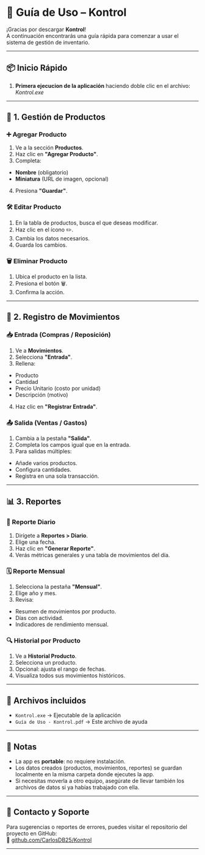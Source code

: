 # 🧾 Guía de Uso – Kontrol

¡Gracias por descargar **Kontrol**!  
A continuación encontrarás una guía rápida para comenzar a usar el sistema de gestión de inventario.

---

## 📦 Inicio Rápido

1. **Primera ejecucion de la aplicación** haciendo doble clic en el archivo: *Kontrol.exe*

---

## 🧰 1. Gestión de Productos

### ➕ Agregar Producto
1. Ve a la sección **Productos**.
2. Haz clic en **"Agregar Producto"**.
3. Completa:
- **Nombre** (obligatorio)
- **Miniatura** (URL de imagen, opcional)
4. Presiona **"Guardar"**.

### 🛠️ Editar Producto
1. En la tabla de productos, busca el que deseas modificar.
2. Haz clic en el ícono ✏️.
3. Cambia los datos necesarios.
4. Guarda los cambios.

### 🗑️ Eliminar Producto
1. Ubica el producto en la lista.
2. Presiona el botón 🗑️.
3. Confirma la acción.

---

## 🔄 2. Registro de Movimientos

### 📥 Entrada (Compras / Reposición)
1. Ve a **Movimientos**.
2. Selecciona **"Entrada"**.
3. Rellena:
- Producto
- Cantidad
- Precio Unitario (costo por unidad)
- Descripción (motivo)
4. Haz clic en **"Registrar Entrada"**.

### 📤 Salida (Ventas / Gastos)
1. Cambia a la pestaña **"Salida"**.
2. Completa los campos igual que en la entrada.
3. Para salidas múltiples:
- Añade varios productos.
- Configura cantidades.
- Registra en una sola transacción.

---

## 📊 3. Reportes

### 📅 Reporte Diario
1. Dirígete a **Reportes > Diario**.
2. Elige una fecha.
3. Haz clic en **"Generar Reporte"**.
4. Verás métricas generales y una tabla de movimientos del día.

### 🗓️ Reporte Mensual
1. Selecciona la pestaña **"Mensual"**.
2. Elige año y mes.
3. Revisa:
- Resumen de movimientos por producto.
- Días con actividad.
- Indicadores de rendimiento mensual.

### 🔍 Historial por Producto
1. Ve a **Historial Producto**.
2. Selecciona un producto.
3. Opcional: ajusta el rango de fechas.
4. Visualiza todos sus movimientos históricos.

---

## 📁 Archivos incluidos

- `Kontrol.exe` → Ejecutable de la aplicación  
- `Guía de Uso - Kontrol.pdf` → Este archivo de ayuda  

---

## 📌 Notas

- La app es **portable**: no requiere instalación.  
- Los datos creados (productos, movimientos, reportes) se guardan localmente en la misma carpeta donde ejecutes la app.  
- Si necesitas moverla a otro equipo, asegúrate de llevar también los archivos de datos si ya habías trabajado con ella.

---

## 📮 Contacto y Soporte

Para sugerencias o reportes de errores, puedes visitar el repositorio del proyecto en GitHub:  
🔗 [github.com/CarlosDB25/Kontrol](https://github.com/CarlosDB25/Kontrol)

---

